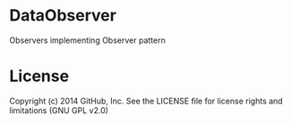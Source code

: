 DataObserver
============

Observers implementing Observer pattern

License
==========
Copyright (c) 2014 GitHub, Inc. See the LICENSE file for license rights and limitations (GNU GPL v2.0)


